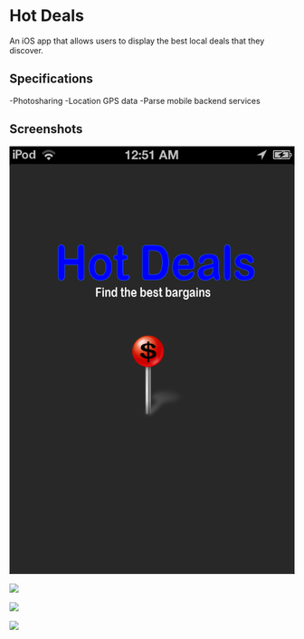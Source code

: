 
# Hot Deals
An iOS app that allows users to display the best local deals that they
discover.


## Specifications
-Photosharing
-Location GPS data
-Parse mobile backend services


## Screenshots
![](https://github.com/mchen3/HotDeals/raw/master/profileImage/1.PNG)

![](https://github.com/mchen3/HotDeals/tree/master/profileImage/2.PNG)

![](https://github.com/mchen3/HotDeals/tree/master/profileImage/3.PNG)

![](https://github.com/mchen3/HotDeals/tree/master/profileImage/4.PNG)
